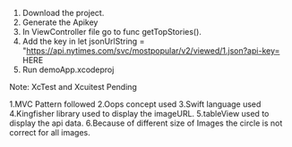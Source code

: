 1. Download the project.
2. Generate the Apikey
3. In ViewController file go to func getTopStories().
4. Add the key in let jsonUrlString = "https://api.nytimes.com/svc/mostpopular/v2/viewed/1.json?api-key= HERE
5. Run demoApp.xcodeproj

Note: XcTest and Xcuitest Pending

1.MVC Pattern followed
2.Oops concept used
3.Swift language used
4.Kingfisher library used to display the imageURL.
5.tableView used to display the api data.
6.Because of different size of Images the circle is not correct for all images.
